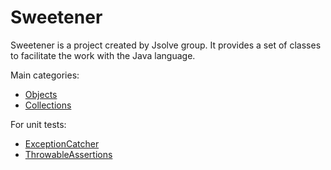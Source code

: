 Sweetener
=========

Sweetener is a project created by Jsolve group. It provides a set of classes to facilitate the work with the Java language.

Main categories:
* [Objects](https://github.com/jsolve/sweetener/wiki/Objects)
* [Collections](https://github.com/jsolve/sweetener/wiki/Collections)

For unit tests:
* [ExceptionCatcher](https://github.com/jsolve/sweetener/wiki/ExceptionCatcher)
* [ThrowableAssertions](https://github.com/jsolve/sweetener/wiki/ThrowableAssertions)
